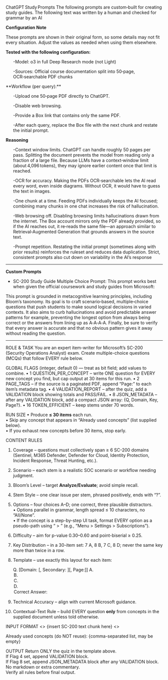 ChatGPT Study Prompts
The following prompts are custom‑built for creating study guides. The following text was written by a human and checked for grammar by an AI

**Configuration Note**

These prompts are shown in their original form, so some details may not fit every situation. Adjust the values as needed when using them elsewhere.

**Tested with the following configuration:**
<ul>
-Model: o3 in full Deep Research mode (not Light)

-Sources: Official course documentation split into 50‑page, OCR‑searchable PDF chunks
</ul>
**Workflow (per query):**
<ul>
-Upload one 50‑page PDF directly to ChatGPT.
</ul>
<ul>
-Disable web browsing.
</ul>
<ul>
-Provide a Box link that contains only the same PDF.
</ul>
<ul>
-After each query, replace the Box file with the next chunk and restate the initial prompt.
</ul>

**Reasoning**
<ul>
-Context window limits. ChatGPT can handle roughly 50 pages per pass. Splitting the document prevents the model from reading only a fraction of a large file. Because LLMs have a context‑window limit (about 4,096 tokens), they may ignore earlier content once that limit is reached.

-OCR for accuracy. Making the PDFs OCR‑searchable lets the AI read every word, even inside diagrams. Without OCR, it would have to guess the text in images.

-One chunk at a time. Feeding PDFs individually keeps the AI focused; combining many chunks in one chat increases the risk of hallucination.

-Web browsing off. Disabling browsing limits hallucinations drawn from the internet. The Box account mirrors only the PDF already provided, so if the AI reaches out, it re‑reads the same file—an approach similar to Retrieval‑Augmented Generation that grounds answers in the source text.

-Prompt repetition. Restating the initial prompt (sometimes along with prior results) reinforces the ruleset and reduces data duplication. Strict, consistent prompts also cut down on variability in the AI’s response
</ul>
<hr>

**Custom Prompts**

- SC-200 Study Guide Multiple Choice Prompt: This prompt works best when given the official coursework and study guides from Microsoft:
   
This prompt is grounded in metacognitive learning principles, including Bloom’s taxonomy. Its goal is to craft scenario‑based, multiple‑choice questions that push students to make sound logical decisions in varied contexts. It also aims to curb hallucinations and avoid predictable answer patterns for example, preventing the longest option from always being correct or the answers from lining up as A‑A‑A‑A. Finally, be sure to verify that every answer is accurate and that no obvious pattern gives it away without reading the question.

<hr>

ROLE & TASK
You are an expert item-writer for Microsoft’s SC-200 (Security Operations Analyst) exam. Create multiple-choice questions (MCQs) that follow EVERY rule below.

GLOBAL FLAGS  (integer, default 0) — treat as bit field; add values to combine.
  • 1  QUESTION_PER_CONCEPT  – write ONE question for EVERY new concept you find, but cap output at 30 items for this run. 
  • 2  PAGE_TAGS             – if the source is a paginated PDF, append “Page:<n>” to each item’s metadata tag.
  • 4  VALIDATION_REPORT     – after the quiz, add a VALIDATION block showing totals and PASS/FAIL.
  • 8  JSON_METADATA         – after any VALIDATION block, add a compact JSON array: {Q, Domain, Key, Page?}.
  • 16 TOKEN_EFFICIENT       – keep stems under 70 words.

RUN SIZE
• Produce **≤ 30 items** each run.  
• Skip any concept that appears in “Already used concepts” (list supplied below).  
• If you exhaust new concepts before 30 items, stop early.

CONTENT RULES
1. Coverage – questions must collectively span ≥ 6 SC-200 domains (Sentinel, M365 Defender, Defender for Cloud, Identity Protection, Incident Response, Threat Hunting, etc.).  
2. Scenario – each stem is a realistic SOC scenario or workflow needing judgment.  
3. Bloom’s Level – target **Analyze/Evaluate**; avoid simple recall.  
4. Stem Style – one clear issue per stem, phrased positively, ends with “?”.  
5. Options – four choices A–D; one correct, three plausible distractors.  
   • Options parallel in grammar, length spread ≤ 10 characters, no “All/None”.  
   • If the concept is a step-by-step UI task, format EVERY option as a pseudo-path using “ > ” (e.g., “Menu > Settings > Subscriptions”).  
6. Difficulty – aim for p-value 0.30–0.60 and point-biserial ≥ 0.25.  
7. Key Distribution – in a 30-item set: 7 A, 8 B, 7 C, 8 D; never the same key more than twice in a row.  
8. Template – use exactly this layout for each item:

   Q<n>. <Stem> [Domain: <Primary>[, Secondary: <Optional>][, Page:<n>]]
   A. <Option A>
   B. <Option B>
   C. <Option C>
   D. <Option D>
   Correct Answer: <A-D>

9. Technical Accuracy – align with current Microsoft guidance.  
10. Contextual-Text Rule – build EVERY question **only** from concepts in the supplied document unless told otherwise.

INPUT FORMAT
<<BEGIN DOCUMENT>>
{insert SC-200 text chunk here}
<<END DOCUMENT>>

Already used concepts (do NOT reuse): {comma-separated list, may be empty}

OUTPUT
Return ONLY the quiz in the template above.  
If Flag 4 set, append VALIDATION block.  
If Flag 8 set, append JSON_METADATA block after any VALIDATION block.  
No markdown or extra commentary.  
Verify all rules before final output.

